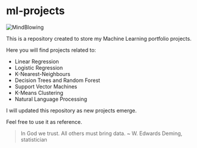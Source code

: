 # ml-projects

![MindBlowing](https://media.giphy.com/media/26ufdipQqU2lhNA4g/giphy.gif)

This is a repository created to store my Machine Learning portfolio projects.

Here you will find projects related to:

- Linear Regression
- Logistic Regression
- K-Nearest-Neighbours
- Decision Trees and Random Forest
- Support Vector Machines
- K-Means Clustering 
- Natural Language Processing

I will updated this repository as new projects emerge.

Feel free to use it as reference.

> In God we trust. All others must bring data. ~ W. Edwards Deming, statistician

